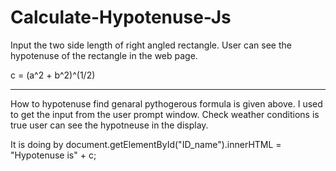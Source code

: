 # Calculate-Hypotenuse-Js
Input the two side length of right angled rectangle. User can see the hypotenuse of the rectangle in the web page.
        
 c =  (a^2 + b^2)^(1/2) 

_____________________________________________________________________________________

How to hypotenuse find genaral pythogerous formula is given above. 
I used to get the input from the user prompt window.
Check weather conditions is true user can see the hypotneuse in the display.

It is doing by document.getElementById("ID_name").innerHTML = "Hypotenuse is" + c; 

